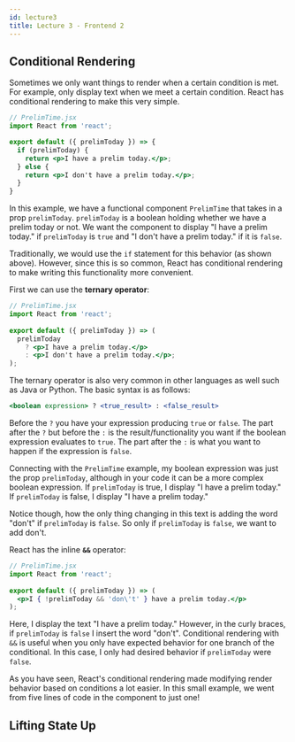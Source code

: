 ```yaml
---
id: lecture3
title: Lecture 3 - Frontend 2
---
```


## Conditional Rendering
Sometimes we only want things to render when a certain condition is met. For 
example, only display text when we meet a certain condition. React has 
conditional rendering to make this very simple.

```jsx
// PrelimTime.jsx
import React from 'react';

export default ({ prelimToday }) => {
  if (prelimToday) {
    return <p>I have a prelim today.</p>;
  } else {
    return <p>I don't have a prelim today.</p>;
  }
}
```

In this example, we have a functional component `PrelimTime` that takes in a 
prop `prelimToday`. `prelimToday` is a boolean holding whether we have a prelim
today or not. We want the component to display "I have a prelim today." if 
`prelimToday` is `true` and "I don't have a prelim today." if it is `false`.

Traditionally, we would use the `if` statement for this behavior (as shown 
above). However, since this is so common, React has conditional rendering to 
make writing this functionality more convenient. 

First we can use the **ternary operator**:

```jsx
// PrelimTime.jsx
import React from 'react';
 
export default ({ prelimToday }) => (
  prelimToday
    ? <p>I have a prelim today.</p> 
    : <p>I don't have a prelim today.</p>;
);
```

The ternary operator is also very common in other languages as well such as 
Java or Python. The basic syntax is as follows: 

```jsx
<boolean expression> ? <true_result> : <false_result>
```

Before the `?` you have your expression producing `true` or `false`. The part 
after the `?` but before the `:` is the result/functionality you want if the 
boolean expression evaluates to `true`. The part after the `:` is what you want
to happen if the expression is `false`.

Connecting with the `PrelimTime` example, my boolean expression was just the 
prop `prelimToday`, although in your code it can be a more complex boolean 
expression. If `prelimToday` is true, I display "I have a prelim today." If 
`prelimToday` is false, I display "I have a prelim today." 

Notice though, how the only thing changing in this text is adding the word 
"don't" if `prelimToday` is `false`. So only if `prelimToday` is `false`, we
want to add don't. 

React has the inline **`&&`** operator:

```jsx
// PrelimTime.jsx
import React from 'react';
 
export default ({ prelimToday }) => (
  <p>I { !prelimToday && 'don\'t' } have a prelim today.</p> 
);
```

Here, I display the text "I have a prelim today." However, in the curly braces,
if `prelimToday` is `false` I insert the word "don't". Conditional rendering 
with `&&` is useful when you only have expected behavior for one branch of the
conditional. In this case, I only had desired behavior if `prelimToday` were
`false`.

As you have seen, React's conditional rendering made modifying render behavior
based on conditions a lot easier. In this small example, we went from five lines
of code in the component to just one!



## Lifting State Up


